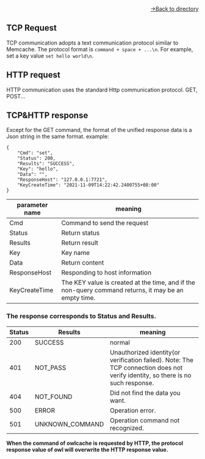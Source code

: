 [<p align="right">->Back to directory</p>](0.directory.md)

## TCP Request
TCP communication adopts a text communication protocol similar to Memcache. The protocol format is `command + space + ...\n`.
For example, set a key value `set hello world\n`.


## HTTP request
HTTP communication uses the standard Http communication protocol. GET, POST...


## TCP&HTTP response
Except for the GET command, the format of the unified response data is a Json string in the same format.
example:  
```shell
{
    "Cmd": "set",
    "Status": 200,
    "Results": "SUCCESS",
    "Key": "hello",
    "Data": "",
    "ResponseHost": "127.0.0.1:7721",
    "KeyCreateTime": "2021-11-09T14:22:42.2400755+08:00"
}  
```

|   parameter name |   meaning  |  
| --- | --- |
|   Cmd  |   Command to send the request  |
|   Status  |   Return status  |
|   Results  |  Return result   |
|   Key  |  Key name   |
|   Data  |   Return content  |
|   ResponseHost  |   Responding to host information  |
|   KeyCreateTime  |   The KEY value is created at the time, and if the non-query command returns, it may be an empty time.  |

### The response corresponds to Status and Results.  

|   Status  |   Results   |  meaning   |
| --- | --- | --- |
|  200    |  SUCCESS   |   normal  |
|  401    |  NOT_PASS   |   Unauthorized identity(or verification failed). Note: The TCP connection does not verify identity, so there is no such response.  |
|  404    |  NOT_FOUND   |   Did not find the data you want.   |
|  500    |  ERROR    |   Operation error.  |
|  501    |  UNKNOWN_COMMAND    |   Operation command not recognized.  |  

**When the <get> command of owlcache is requested by HTTP, the protocol response value of owl will overwrite the HTTP response value.**
